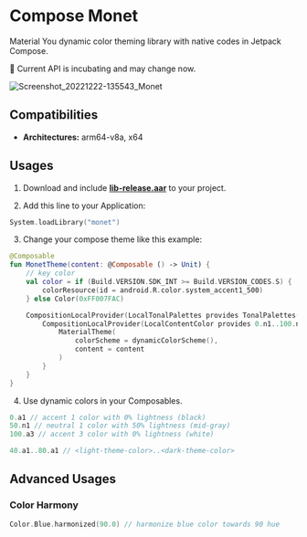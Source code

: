 # Compose Monet
Material You dynamic color theming library with native codes in Jetpack Compose.

🚧 Current API is incubating and may change now.

![Screenshot_20221222-135543_Monet](https://user-images.githubusercontent.com/76829190/209067291-5e91eb87-ce53-4964-9eb5-9856bed83a28.png)

## Compatibilities

- **Architectures:** arm64-v8a, x64

## Usages

1. Download and include [**lib-release.aar**](https://github.com/Kyant0/ComposeMonet/blob/main/lib-release.aar) to your project.

2. Add this line to your Application:
```kotlin
System.loadLibrary("monet")
```

3. Change your compose theme like this example:
```kotlin
@Composable
fun MonetTheme(content: @Composable () -> Unit) {
    // key color
    val color = if (Build.VERSION.SDK_INT >= Build.VERSION_CODES.S) {
        colorResource(id = android.R.color.system_accent1_500)
    } else Color(0xFF007FAC)

    CompositionLocalProvider(LocalTonalPalettes provides TonalPalettes(keyColor = color)) {
        CompositionLocalProvider(LocalContentColor provides 0.n1..100.n1) {
            MaterialTheme(
                colorScheme = dynamicColorScheme(),
                content = content
            )
        }
    }
}
```

4. Use dynamic colors in your Composables.
```kotlin
0.a1 // accent 1 color with 0% lightness (black)
50.n1 // neutral 1 color with 50% lightness (mid-gray)
100.a3 // accent 3 color with 0% lightness (white)

40.a1..80.a1 // <light-theme-color>..<dark-theme-color>
```

## Advanced Usages

### Color Harmony
```kotlin
Color.Blue.harmonized(90.0) // harmonize blue color towards 90 hue
```

